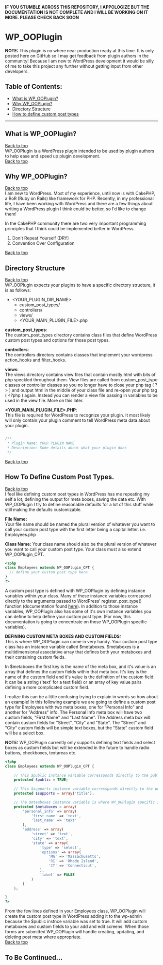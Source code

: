 __IF YOU STUMBLE ACROSS THIS REPOSITORY, I APPOLOGIZE BUT THE DOCUMENTATION IS NOT COMPLETE AND I WILL BE WORKING ON IT MORE. PLEASE CHECK BACK SOON__

WP_OOPlugin
===========
__NOTE:__ This plugin is no where near production ready at this time. It is only posted here on GitHub so I may get feedback from plugin authors in the community! Because I am new to WordPress development it would be silly of me to take this project any further without getting input from other developers.

Table of Contents:
------------------
* [What is WP_OOPlugin?](#what-is-wp_ooplugin)
* [Why WP_OOPlugin?](#why-wp_ooplugin)
* [Directory Structure](#directory-structure)
* [How to define custom post types](#how-to-define-custom-post-types)

- - - 
  
What is WP_OOPlugin?
-------------------
[Back to top](#wp_ooplugin)  
WP_OOPlugin is a WordPress plugin intended to be used by plugin authors to help ease and speed up plugin development.  
[Back to top](#wp_ooplugin)
  
Why WP_OOPlugin?
---------------
[Back to top](#wp_ooplugin)  
I am new to WordPress. Most of my experience, until now is with CakePHP, a RoR (Ruby on Rails) like framework for PHP. Recently, in my professional life, I have been working with WordPress and there are a few things about writing a WordPress plugin I think could be better, so I'd like to change them!

In the CakePHP community there are two very important programming principles that I think could be implemented better in WordPress.

1. Don't Repeat Yourself (DRY)
2. Convention Over Configuration  
  
[Back to top](#wp_ooplugin)

Directory Structure
-------------------
[Back to top](#wp_ooplugin)  
WP_OOPlugin expects your plugins to have a specific directory structure, it is as follows:

* \<YOUR_PLUGIN_DIR_NAME\>
    * custom_post_types/
    * controllers/
    * views/
    * \<YOUR_MAIN_PLUGIN_FILE\>.php

__custom_post_types__:  
The custom_post_types directory contains class files that define WordPress custom post types and options for those post types.

__controllers__:  
The controllers directory contains classes that implement your wordpress action_hooks and filter_hooks.

__views__:  
The views directory contains view files that contain mostly html with bits of php speckled throughout them.
View files are called from custom_post_type classes or controller classes so you no longer have to close your php tag
( ?> ) and output html in the middle of your class file and re-open your php tag ( <?php ) again. Instead you can
render a view file passing in variables to be used in the view file. More on this later.

__\<YOUR_MAIN_PLUGIN_FILE\>.PHP__:  
This file is required for WordPress to recognize your plugin. It most likely will only contain your plugin comment
to tell WordPress meta data about your plugin.  

```php

/**
 * Plugin Name: YOUR PLUGIN NAME
 * Description: Some details about what your plugin does
 */

```  
[Back to top](#wp_ooplugin)

How To Define Custom Post Types.
------------------------
[Back to top](#wp_ooplugin)  
I feel like defining custom post types in WordPress has me repeating my self a lot, defining the output for meta boxes,
saving the data etc. With WP_OOPlugin I try to define reasonable defaults for a lot of this stuff while still making the 
defaults customizable.

__File Name:__  
Your file name should be named the plural version of whatever you want to call your custom post type with the 
first letter being a capital letter. i.e. Employees.php

__Class Name:__
Your class name should also be the plural version of whatever you want to call your custom post type. Your class must
also extend WP_OOPlugin_CPT.
```php
<?php
class Employees extends WP_OOPlugin_CPT {
  // define your custom post type here
}
?>
```

A custom post type is defined with WP_OOPlugin by defining instance variables within your class. Many of these instance
variables correspond directly to the arguments passed to WordPress' register_post_type() function (documentation found
[here](http://codex.wordpress.org/Function_Reference/register_post_type)). In addition to those instance variables,
WP_OOPlugin also has some of it's own instance variables you can define to help define your custom post type. (For now,
this documentation is going to concentrate on those WP_OOPlugin specific variables).

__DEFINING CUSTOM META BOXES AND CUSTOM FIELDS:__  
This is where WP_OOPlugin can come in very handy. Your custom post type class has an instance variable called $metaboxes.
$metaboxes is a multidimensional associative array that defines both your metaboxes and their containing custom fields.

In $metaboxes the first key is the name of the meta box, and it's value is an array that defines the custom fields
within that meta box. It's key is the name of the custom field and it's value is the definition of the custom field.
It can be a string ('text' for a text field) or an array of key value pairs defining a more complicated custom field.

I realize this can be a little confusing trying to explain in words so how about an example! In this following example
we are going to define a custom post type for Employees with two meta boxes, one for "Personal Info" and another for 
"Address" info. The Personal Info meta box will have two custom fields, "First Name" and "Last Name". The Address
meta box will contain custom fields for "Street", "City" and "State". The "Street" and "City" custom fields will be
simple text boxes, but the "State" custom field will be a select box.

__NOTE:__ WP_OOPlugin currently only supports defining text fields and select boxes as custom fields but will be
extended in the future to handle radio buttons, checkboxes, textareas etc.

```php
<?php
class Employees extends WP_OOPlugin_CPT {
  
  	// This $public instance variable corressponds directly to the public argument given to WordPress' register_post_type()
  	protected $public = TRUE;
  
	// This $supports instance variable corressponds directly to the public argument given to WordPress' register_post_type()
	protected $supports = array('title');

  	// The $mteaboxes instance variable is where WP_OOPlugin specific instance variables can come in handy
	protected $metaboxes = array(
		'personal_info' => array(
			'first_name' => 'text',
			'last_name' => 'text'
		),
		'address' => array(
			'street' => 'text',
			'city' => 'text',
			'state' => array(
				'type' => 'select',
				'options' => array(
					'MA' => 'Massachusetts',
					'RI' => 'Rhode Island',
					'CT' => 'Connecticut',
				),
				'label' => FALSE
			)
		)
	);

}
?>
```

From the few lines defined in your Employees class, WP_OOPlugin will create the custom post type in WordPress
adding it to the wp-admin because the $public instnce variable was set to true. It will add custom metaboxes and custom
fields to your add and edit screens. When those forms are submitted WP_OOPlugin will handle creating, updating, and 
deleting post meta where appropriate.  
[Back to top](#wp_ooplugin)

To Be Continued...
------------------







